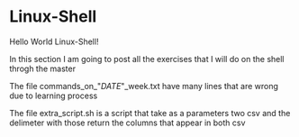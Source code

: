 # Linux-Shell

Hello World Linux-Shell!

In this section I am going to post all the exercises that I will do on the shell throgh the master

The file commands_on_"$DATE$"\_week.txt have many lines that are wrong due to learning process

The file extra_script.sh is a script that take as a parameters two csv and the delimeter with those return the columns that appear in both csv
